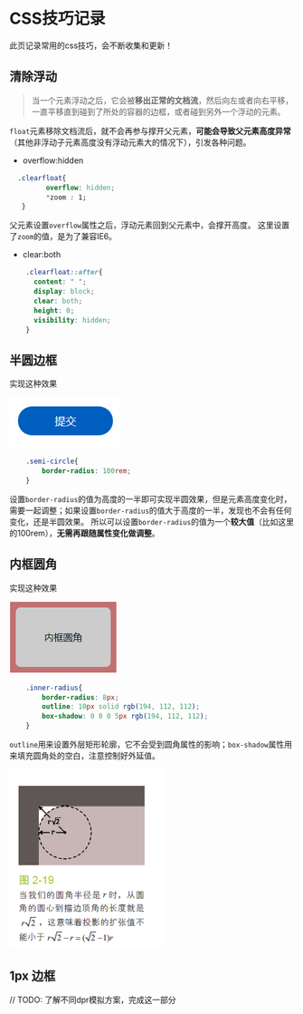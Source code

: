 # CSS技巧记录

此页记录常用的css技巧，会不断收集和更新！

## 清除浮动

> 当一个元素浮动之后，它会被**移出正常的文档流**，然后向左或者向右平移，一直平移直到碰到了所处的容器的边框，或者碰到另外一个浮动的元素。

`float`元素移除文档流后，就不会再参与撑开父元素，**可能会导致父元素高度异常**（其他非浮动子元素高度没有浮动元素大的情况下），引发各种问题。

+ overflow:hidden

```css
  .clearfloat{
         overflow: hidden;
         *zoom : 1; 
   }
```
父元素设置`overflow`属性之后，浮动元素回到父元素中，会撑开高度。
这里设置了`zoom`的值，是为了兼容IE6。

+ clear:both

```css
    .clearfloat::after{
      content: " ";
      display: block;
      clear: both;
      height: 0;
      visibility: hidden;
    }
```

## 半圆边框

实现这种效果

<div class="img-center">
    <img src="./img/semi-circle.png">
</div>

``` css
    .semi-circle{
        border-radius: 100rem;
    }
```
设置`border-radius`的值为高度的一半即可实现半圆效果，但是元素高度变化时，需要一起调整；如果设置`border-radius`的值大于高度的一半，发现也不会有任何变化，还是半圆效果。
所以可以设置`border-radius`的值为一个**较大值**（比如这里的100rem），**无需再跟随属性变化做调整**。

## 内框圆角

实现这种效果

<div class="img-center">
    <img src="./img/inner-raduis.png">
</div>

``` css
    .inner-radius{
        border-radius: 8px;
        outline: 10px solid rgb(194, 112, 112); 
        box-shadow: 0 0 0 5px rgb(194, 112, 112);
    }
```

`outline`用来设置外层矩形轮廓，它不会受到圆角属性的影响；`box-shadow`属性用来填充圆角处的空白，注意控制好外延值。

<div class="img-center">
    <img src="./img/inner-raduis-2.png">
</div>

## 1px 边框
// TODO: 了解不同dpr模拟方案，完成这一部分


